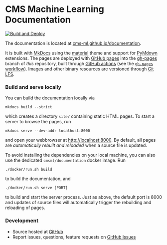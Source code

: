 # CMS Machine Learning Documentation

[![Build and Deploy](https://github.com/cms-ml/documentation/workflows/Deploy%20documentation/badge.svg)](https://github.com/cms-ml/documentation/actions?query=workflow%3A%22Deploy+documentation%22)

The documentation is located at [cms-ml.github.io/documentation](https://cms-ml.github.io/documentation).

It is built with [MkDocs](https://www.mkdocs.org) using the [material](https://squidfunk.github.io/mkdocs-material) theme and support for [PyMdown](https://facelessuser.github.io/pymdown-extensions) extensions.
The pages are deployed with [GitHub pages](https://pages.github.com) into the [gh-pages](https://github.com/cms-ml/documentation/tree/gh-pages) branch of *this* repository, built through [GitHub actions](https://github.com/features/actions) (see the [`gh-pages` workflow](.github/workflows/gh-pages.yml)).
Images and other binary resources are versioned through [Git LFS](https://git-lfs.github.com).


### Build and serve locally

You can build the documentation locally via

```shell
mkdocs build --strict
```

which creates a directory `site/` containing static HTML pages.
To start a server to browse the pages, run

```shell
mkdocs serve --dev-addr localhost:8000
```

and open your webbrowser at [http://localhost:8000](http://localhost:8000).
By default, all pages are *automatically rebuilt and reloaded* when a source file is updated.

To avoid installing the dependencies on your local machine, you can also use the dedicated `cmsml/documentation` docker image.
Run

```shell
./docker/run.sh build
```

to build the documentation, and

```shell
./docker/run.sh serve [PORT]
```

to build and start the server process.
Just as above, the default port is 8000 and updates of source files will automatically trigger the rebuilding and reloading of pages.


### Development

- Source hosted at [GitHub](https://github.com/cms-ml/documentation)
- Report issues, questions, feature requests on [GitHub Issues](https://github.com/cms-ml/cmsml/issues)
